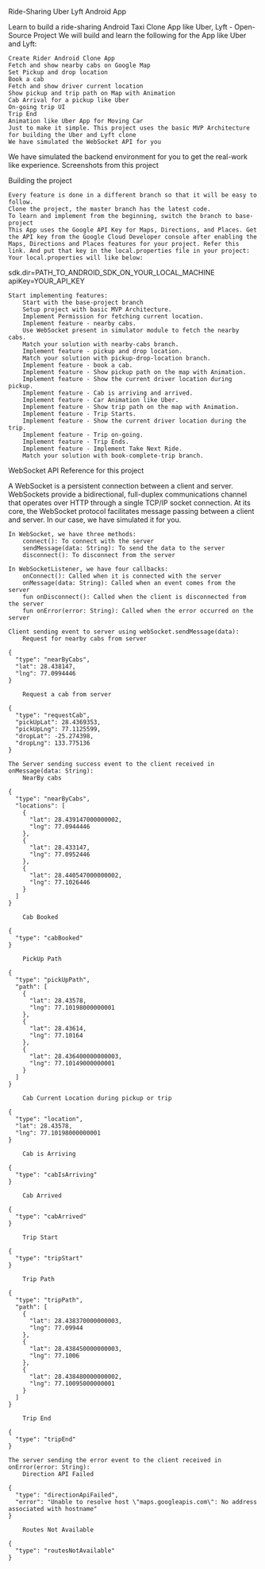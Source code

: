 Ride-Sharing Uber Lyft Android App

Learn to build a ride-sharing Android Taxi Clone App like Uber, Lyft - Open-Source Project
We will build and learn the following for the App like Uber and Lyft:

    Create Rider Android Clone App
    Fetch and show nearby cabs on Google Map
    Set Pickup and drop location
    Book a cab
    Fetch and show driver current location
    Show pickup and trip path on Map with Animation
    Cab Arrival for a pickup like Uber
    On-going trip UI
    Trip End
    Animation like Uber App for Moving Car
    Just to make it simple. This project uses the basic MVP Architecture for building the Uber and Lyft clone
    We have simulated the WebSocket API for you

We have simulated the backend environment for you to get the real-work like experience.
Screenshots from this project


Building the project

    Every feature is done in a different branch so that it will be easy to follow.
    Clone the project, the master branch has the latest code.
    To learn and implement from the beginning, switch the branch to base-project
    This App uses the Google API Key for Maps, Directions, and Places. Get the API key from the Google Cloud Developer console after enabling the Maps, Directions and Places features for your project. Refer this link. And put that key in the local.properties file in your project: Your local.properties will like below:

sdk.dir=PATH_TO_ANDROID_SDK_ON_YOUR_LOCAL_MACHINE    
apiKey=YOUR_API_KEY

    Start implementing features:
        Start with the base-project branch
        Setup project with basic MVP Architecture.
        Implement Permission for fetching current location.
        Implement feature - nearby cabs.
        Use WebSocket present in simulator module to fetch the nearby cabs.
        Match your solution with nearby-cabs branch.
        Implement feature - pickup and drop location.
        Match your solution with pickup-drop-location branch.
        Implement feature - book a cab.
        Implement feature - Show pickup path on the map with Animation.
        Implement feature - Show the current driver location during pickup.
        Implement feature - Cab is arriving and arrived.
        Implement feature - Car Animation like Uber.
        Implement feature - Show trip path on the map with Animation.
        Implement feature - Trip Starts.
        Implement feature - Show the current driver location during the trip.
        Implement feature - Trip on-going.
        Implement feature - Trip Ends.
        Implement feature - Implement Take Next Ride.
        Match your solution with book-complete-trip branch.

WebSocket API Reference for this project

A WebSocket is a persistent connection between a client and server. WebSockets provide a bidirectional, full-duplex communications channel that operates over HTTP through a single TCP/IP socket connection. At its core, the WebSocket protocol facilitates message passing between a client and server. In our case, we have simulated it for you.

    In WebSocket, we have three methods:
        connect(): To connect with the server
        sendMessage(data: String): To send the data to the server
        disconnect(): To disconnect from the server

    In WebSocketListener, we have four callbacks:
        onConnect(): Called when it is connected with the server
        onMessage(data: String): Called when an event comes from the server
        fun onDisconnect(): Called when the client is disconnected from the server
        fun onError(error: String): Called when the error occurred on the server

    Client sending event to server using webSocket.sendMessage(data):
        Request for nearby cabs from server

    {
      "type": "nearByCabs",
      "lat": 28.438147,
      "lng": 77.0994446
    }

        Request a cab from server

    {
      "type": "requestCab",
      "pickUpLat": 28.4369353,
      "pickUpLng": 77.1125599,
      "dropLat": -25.274398,
      "dropLng": 133.775136
    }

    The Server sending success event to the client received in onMessage(data: String):
        NearBy cabs

    {
      "type": "nearByCabs",
      "locations": [
        {
          "lat": 28.439147000000002,
          "lng": 77.0944446
        },
        {
          "lat": 28.433147,
          "lng": 77.0952446
        },
        {
          "lat": 28.440547000000002,
          "lng": 77.1026446
        }
      ]
    }

        Cab Booked

    {
      "type": "cabBooked"
    }

        PickUp Path

    {
      "type": "pickUpPath",
      "path": [
        {
          "lat": 28.43578,
          "lng": 77.10198000000001
        },
        {
          "lat": 28.43614,
          "lng": 77.10164
        },
        {
          "lat": 28.436400000000003,
          "lng": 77.10149000000001
        }
      ]
    }

        Cab Current Location during pickup or trip

    {
      "type": "location",
      "lat": 28.43578,
      "lng": 77.10198000000001
    }

        Cab is Arriving

    {
      "type": "cabIsArriving"
    }

        Cab Arrived

    {
      "type": "cabArrived"
    }

        Trip Start

    {
      "type": "tripStart"
    }

        Trip Path

    {
      "type": "tripPath",
      "path": [
        {
          "lat": 28.438370000000003,
          "lng": 77.09944
        },
        {
          "lat": 28.438450000000003,
          "lng": 77.1006
        },
        {
          "lat": 28.438480000000002,
          "lng": 77.10095000000001
        }
      ]
    }

        Trip End

    {
      "type": "tripEnd"
    }

    The server sending the error event to the client received in onError(error: String):
        Direction API Failed

    {
      "type": "directionApiFailed",
      "error": "Unable to resolve host \"maps.googleapis.com\": No address associated with hostname"
    }

        Routes Not Available

    {
      "type": "routesNotAvailable"
    }




